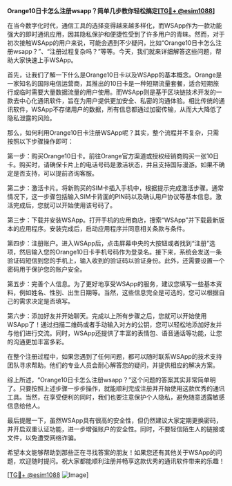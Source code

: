 **Orange10日卡怎么注册wsapp？简单几步教你轻松搞定[[TG💪+ @esim1088](https://t.me/s/esim1088)]**

在当今数字化时代，通信工具的选择变得越来越多样化，而WSApp作为一款功能强大的即时通讯应用，因其隐私保护和便捷性受到了许多用户的青睐。然而，对于初次接触WSApp的用户来说，可能会遇到不少疑问，比如“Orange10日卡怎么注册wsapp？”、“注册过程复杂吗？”等等。今天，我们就来详细解答这些问题，帮助大家快速上手WSApp。

首先，让我们了解一下什么是Orange10日卡以及WSApp的基本概念。Orange是一家知名的国际电信运营商，其推出的10日卡是一种短期流量套餐，适合短期旅行或临时需要大量数据流量的用户使用。而WSApp则是基于区块链技术开发的一款去中心化通讯软件，旨在为用户提供更加安全、私密的沟通体验。相比传统的通讯软件，WSApp不存储用户的数据，所有信息都通过加密传输，从而大大降低了隐私泄露的风险。

那么，如何利用Orange10日卡注册WSApp呢？其实，整个流程并不复杂，只需按照以下步骤操作即可：

第一步：购买Orange10日卡。前往Orange官方渠道或授权经销商购买一张10日卡。购买时，请确保卡片上的电话号码是激活状态，并且支持国际漫游。如果不确定是否支持，可以提前咨询客服。

第二步：激活卡片。将新购买的SIM卡插入手机中，根据提示完成激活步骤。通常情况下，这一步骤包括输入SIM卡背面的PIN码以及确认用户协议等基本信息。激活完成后，您就可以开始使用该号码了。

第三步：下载并安装WSApp。打开手机的应用商店，搜索“WSApp”并下载最新版本的应用程序。安装完成后，启动应用程序并同意相关条款与条件。

第四步：注册账户。进入WSApp后，点击屏幕中央的大按钮或者找到“注册”选项，然后输入您的Orange10日卡手机号码作为登录名。接下来，系统会发送一条验证码短信到您的手机上，输入收到的验证码以验证身份。此外，还需要设置一个密码用于保护您的账户安全。

第五步：完善个人信息。为了更好地享受WSApp的服务，建议您填写一些基本资料，例如姓名、性别、出生日期等。当然，这些信息完全是可选的，您可以根据自己的需求决定是否填写。

第六步：添加好友并开始聊天。完成以上所有步骤之后，您就可以开始使用WSApp了！通过扫描二维码或者手动输入对方的公钥，您可以轻松地添加好友并与他们进行交流。同时，WSApp还提供了丰富的表情包、语音通话等功能，让您的沟通更加丰富多彩。

在整个注册过程中，如果您遇到了任何问题，都可以随时联系WSApp的技术支持团队寻求帮助。他们的专业人员会耐心解答您的疑问，并提供相应的解决方案。

综上所述，“Orange10日卡怎么注册wsapp？”这个问题的答案其实非常简单明了。只要按照上述步骤一步步操作，就能顺利完成注册并开始使用这款优秀的通讯工具。当然，在享受便利的同时，我们也要注意保护个人隐私，避免随意透露敏感信息给他人。

最后提醒一下，虽然WSApp具有很高的安全性，但仍然建议大家定期更换密码，并开启双重认证功能，进一步增强账户的安全性。同时，不要轻信陌生人的链接或文件，以免遭受网络诈骗。

希望本文能够帮助到那些正在寻找答案的朋友！如果您还有其他关于WSApp的问题，欢迎随时提问。祝大家都能顺利注册并畅享这款优秀的通讯软件带来的乐趣！

[[TG💪+ @esim1088](https://t.me/s/esim1088) ![Image](https://i.postimg.cc/4NQfJmqS/Snipaste-2025-05-13-00-14-12.png)]